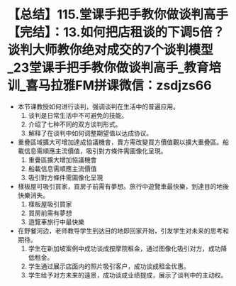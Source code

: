 # 【总结】115.堂课手把手教你做谈判高手【完结】：13.如何把店租谈的下调5倍？谈判大师教你绝对成交的7个谈判模型_23堂课手把手教你做谈判高手_教育培训_喜马拉雅FM拼课微信：zsdjzs66

-   本节课教授如何进行谈判，强调谈判在生活中的普遍应用。
    1.  谈判是日常生活中不可避免的技能。
    2.  介绍了七种不同的双方谈判形式。
    3.  解释了在谈判中如何调整期望值以达成协议。
-   重疊區域擴大可增加達成協議機會，賣方需改變買方價值觀以擴大重疊區。船載信息需順應主流價值，吸引對方條件需圖像化呈現。
    1.  重疊區擴大增加協議機會
    2.  船載信息需順應主流價值
    3.  吸引對方條件需圖像化呈現
-   樣板屋可吸引買家，買房子前需有夢想。旅行中遊覽車最快樂，到達目的地後快樂消失。
    1.  樣板屋吸引買家
    2.  買房前需有夢想
    3.  遊覽車旅行中最快樂
-   在野餐河边，老师教导学生到达目的地即回家开始，引发学生对未来的思考和期待。
    1.  学生在新加坡案例中成功谈成按摩院租金，通过图像化吸引对方，成功降低租金。
    2.  学生通过展示店面内的照片吸引客户，成功谈成租金优惠。
    3.  学生给予对方未来的遠景，成功谈成业绩提成，展示了谈判中的主动权。